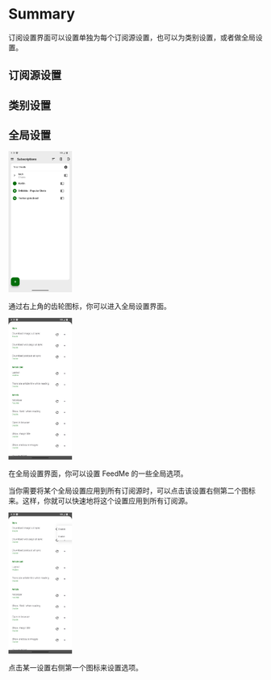 # Summary
订阅设置界面可以设置单独为每个订阅源设置，也可以为类别设置，或者做全局设置。

## 订阅源设置

## 类别设置

## 全局设置

<img src="https://github.com/seazon/FeedMe/blob/main/doc/en/imgs/feed_setting_global_1.png" width="25%" height="25%" />

通过右上角的齿轮图标，你可以进入全局设置界面。

<img src="https://github.com/seazon/FeedMe/blob/main/doc/en/imgs/feed_setting_global_2.png" width="25%" height="25%" />

在全局设置界面，你可以设置 FeedMe 的一些全局选项。

当你需要将某个全局设置应用到所有订阅源时，可以点击该设置右侧第二个图标来。这样，你就可以快速地将这个设置应用到所有订阅源。

<img src="https://github.com/seazon/FeedMe/blob/main/doc/en/imgs/feed_setting_global_3.png" width="25%" height="25%" />

点击某一设置右侧第一个图标来设置选项。